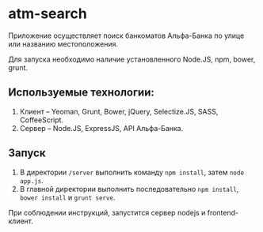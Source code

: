 atm-search
==========

Приложение осуществляет поиск банкоматов Альфа-Банка по улице или названию местоположения.


Для запуска необходимо наличие установленного Node.JS, npm, bower, grunt.

## Используемые технологии: 
1. Клиент – Yeoman, Grunt, Bower, jQuery, Selectize.JS, SASS, CoffeeScript.
2. Сервер – Node.JS, ExpressJS, API Альфа-Банка.

## Запуск
1. В директории `/server` выполнить команду `npm install`, затем `node app.js`.
2. В главной директории выполнить последовательно `npm install`, `bower install` и `grunt serve`. 

При соблюдении инструкций, запустится сервер nodejs и frontend-клиент.
